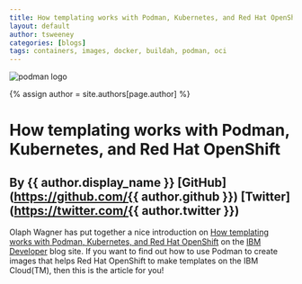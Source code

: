 ```yaml
---
title: How templating works with Podman, Kubernetes, and Red Hat OpenShift
layout: default
author: tsweeney
categories: [blogs]
tags: containers, images, docker, buildah, podman, oci
---
```

![podman logo](https://podman.io/images/podman.svg)

{% assign author = site.authors[page.author] %}

# How templating works with Podman, Kubernetes, and Red Hat OpenShift
## By {{ author.display_name }} [GitHub](https://github.com/{{ author.github }}) [Twitter](https://twitter.com/{{ author.twitter }})

Olaph Wagner has put together a nice introduction on [How templating works with Podman, Kubernetes, and Red Hat OpenShift](https://developer.ibm.com/articles/templating-and-podman-openshift/?cm_mmc=OSocial_Twitter-_-Developer_IBM+Developer-_-WW_WW-_-ibmdev-&cm_mmca1=000037FD&cm_mmca2=10010797&linkId=71651828&es_p=9869602) on the [IBM Developer](https://developer.ibm.com/) blog site.  If you want to find out how to
 use Podman to create images that helps Red Hat OpenShift to make templates on the IBM Cloud(TM), then this is the article for you!


